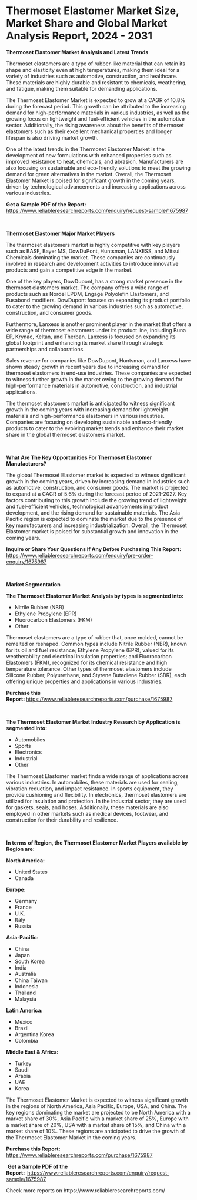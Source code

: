 <p><h1>Thermoset Elastomer Market Size, Market Share and Global Market Analysis Report, 2024 - 2031</h1></p><p><strong>Thermoset Elastomer Market Analysis and Latest Trends</strong></p>
<p><p>Thermoset elastomers are a type of rubber-like material that can retain its shape and elasticity even at high temperatures, making them ideal for a variety of industries such as automotive, construction, and healthcare. These materials are highly durable and resistant to chemicals, weathering, and fatigue, making them suitable for demanding applications.</p><p>The Thermoset Elastomer Market is expected to grow at a CAGR of 10.8% during the forecast period. This growth can be attributed to the increasing demand for high-performance materials in various industries, as well as the growing focus on lightweight and fuel-efficient vehicles in the automotive sector. Additionally, the rising awareness about the benefits of thermoset elastomers such as their excellent mechanical properties and longer lifespan is also driving market growth.</p><p>One of the latest trends in the Thermoset Elastomer Market is the development of new formulations with enhanced properties such as improved resistance to heat, chemicals, and abrasion. Manufacturers are also focusing on sustainable and eco-friendly solutions to meet the growing demand for green alternatives in the market. Overall, the Thermoset Elastomer Market is poised for significant growth in the coming years, driven by technological advancements and increasing applications across various industries.</p></p>
<p><strong>Get a Sample PDF of the Report:&nbsp;</strong> <a href="https://www.reliableresearchreports.com/enquiry/request-sample/1675987">https://www.reliableresearchreports.com/enquiry/request-sample/1675987</a></p>
<p>&nbsp;</p>
<p><strong>Thermoset Elastomer Major Market Players</strong></p>
<p><p>The thermoset elastomers market is highly competitive with key players such as BASF, Bayer MS, DowDuPont, Huntsman, LANXESS, and Mitsui Chemicals dominating the market. These companies are continuously involved in research and development activities to introduce innovative products and gain a competitive edge in the market.</p><p>One of the key players, DowDupont, has a strong market presence in the thermoset elastomers market. The company offers a wide range of products such as Nordel EPDM, Engage Polyolefin Elastomers, and Fusabond modifiers. DowDupont focuses on expanding its product portfolio to cater to the growing demand in various industries such as automotive, construction, and consumer goods.</p><p>Furthermore, Lanxess is another prominent player in the market that offers a wide range of thermoset elastomers under its product line, including Buna EP, Krynac, Keltan, and Therban. Lanxess is focused on expanding its global footprint and enhancing its market share through strategic partnerships and collaborations.</p><p>Sales revenue for companies like DowDupont, Huntsman, and Lanxess have shown steady growth in recent years due to increasing demand for thermoset elastomers in end-use industries. These companies are expected to witness further growth in the market owing to the growing demand for high-performance materials in automotive, construction, and industrial applications.</p><p>The thermoset elastomers market is anticipated to witness significant growth in the coming years with increasing demand for lightweight materials and high-performance elastomers in various industries. Companies are focusing on developing sustainable and eco-friendly products to cater to the evolving market trends and enhance their market share in the global thermoset elastomers market.</p></p>
<p>&nbsp;</p>
<p><strong>What Are The Key Opportunities For Thermoset Elastomer Manufacturers?</strong></p>
<p><p>The global Thermoset Elastomer market is expected to witness significant growth in the coming years, driven by increasing demand in industries such as automotive, construction, and consumer goods. The market is projected to expand at a CAGR of 5.6% during the forecast period of 2021-2027. Key factors contributing to this growth include the growing trend of lightweight and fuel-efficient vehicles, technological advancements in product development, and the rising demand for sustainable materials. The Asia Pacific region is expected to dominate the market due to the presence of key manufacturers and increasing industrialization. Overall, the Thermoset Elastomer market is poised for substantial growth and innovation in the coming years.</p></p>
<p><strong>Inquire or Share Your Questions If Any Before Purchasing This Report:</strong> <a href="https://www.reliableresearchreports.com/enquiry/pre-order-enquiry/1675987">https://www.reliableresearchreports.com/enquiry/pre-order-enquiry/1675987</a></p>
<p>&nbsp;</p>
<p><strong>Market Segmentation</strong></p>
<p><strong>The Thermoset Elastomer Market Analysis by types is segmented into:</strong></p>
<p><ul><li>Nitrile Rubber (NBR)</li><li>Ethylene Propylene (EPR)</li><li>Fluorocarbon Elastomers (FKM)</li><li>Other</li></ul></p>
<p><p>Thermoset elastomers are a type of rubber that, once molded, cannot be remelted or reshaped. Common types include Nitrile Rubber (NBR), known for its oil and fuel resistance; Ethylene Propylene (EPR), valued for its weatherability and electrical insulation properties; and Fluorocarbon Elastomers (FKM), recognized for its chemical resistance and high temperature tolerance. Other types of thermoset elastomers include Silicone Rubber, Polyurethane, and Styrene Butadiene Rubber (SBR), each offering unique properties and applications in various industries.</p></p>
<p><strong>Purchase this Report:&nbsp;</strong><a href="https://www.reliableresearchreports.com/purchase/1675987">https://www.reliableresearchreports.com/purchase/1675987</a></p>
<p>&nbsp;</p>
<p><strong>The Thermoset Elastomer Market Industry Research by Application is segmented into:</strong></p>
<p><ul><li>Automobiles</li><li>Sports</li><li>Electronics</li><li>Industrial</li><li>Other</li></ul></p>
<p><p>The Thermoset Elastomer market finds a wide range of applications across various industries. In automobiles, these materials are used for sealing, vibration reduction, and impact resistance. In sports equipment, they provide cushioning and flexibility. In electronics, thermoset elastomers are utilized for insulation and protection. In the industrial sector, they are used for gaskets, seals, and hoses. Additionally, these materials are also employed in other markets such as medical devices, footwear, and construction for their durability and resilience.</p></p>
<p>&nbsp;</p>
<p><strong>In terms of Region, the Thermoset Elastomer Market Players available by Region are:</strong></p>
<p>
    <p> <strong> North America: </strong>
        <ul>
            <li>United States</li>
            <li>Canada</li>
        </ul>
        </p> 
    <p> <strong> Europe: </strong>
        <ul>
            <li>Germany</li>
            <li>France</li>
            <li>U.K.</li>
            <li>Italy</li>
            <li>Russia</li>
        </ul>
        </p> 
    <p> <strong> Asia-Pacific: </strong>
        <ul>
            <li>China</li>
            <li>Japan</li>
            <li>South Korea</li>
            <li>India</li>
            <li>Australia</li>
            <li>China Taiwan</li>
            <li>Indonesia</li>
            <li>Thailand</li>
            <li>Malaysia</li>
        </ul>
        </p> 
    <p> <strong> Latin America: </strong>
        <ul>
            <li>Mexico</li>
            <li>Brazil</li>
            <li>Argentina Korea</li>
            <li>Colombia</li>
        </ul>
        </p> 
    <p> <strong> Middle East & Africa: </strong>
        <ul>
            <li>Turkey</li>
            <li>Saudi</li>
            <li>Arabia</li>
            <li>UAE</li>
            <li>Korea</li>
        </ul>
    </p>
    </p>
<p><p>The Thermoset Elastomer Market is expected to witness significant growth in the regions of North America, Asia Pacific, Europe, USA, and China. The key regions dominating the market are projected to be North America with a market share of 30%, Asia Pacific with a market share of 25%, Europe with a market share of 20%, USA with a market share of 15%, and China with a market share of 10%. These regions are anticipated to drive the growth of the Thermoset Elastomer Market in the coming years.</p></p>
<p><strong>Purchase this Report: </strong><a href="https://www.reliableresearchreports.com/purchase/1675987">https://www.reliableresearchreports.com/purchase/1675987</a></p>
<p>&nbsp;<strong>Get a Sample PDF of the Report:&nbsp;&nbsp;</strong><a href="https://www.reliableresearchreports.com/enquiry/request-sample/1675987">https://www.reliableresearchreports.com/enquiry/request-sample/1675987</a></p>
<p><strong></strong></p>
<p>Check more reports on https://www.reliableresearchreports.com/</p>